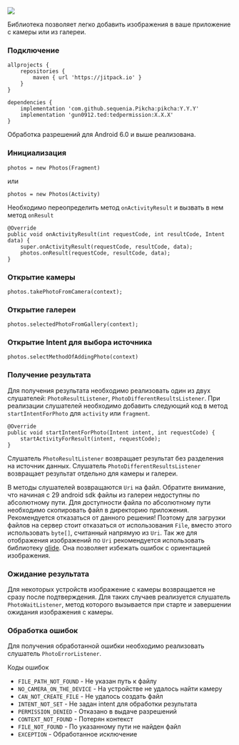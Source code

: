 [![](https://jitpack.io/v/sequenia/Pikcha.svg)](https://jitpack.io/#sequenia/Pikcha)

Библиотека позволяет легко добавить изображения в ваше приложение с камеры или из галереи.

### Подключение

```
allprojects {
    repositories {
        maven { url 'https://jitpack.io' }
    }
}

dependencies {
    implementation 'com.github.sequenia.Pikcha:pikcha:Y.Y.Y'
    implementation 'gun0912.ted:tedpermission:X.X.X'
}
```

Обработка разрешений для Android 6.0 и выше реализована.

### Инициализация

```
photos = new Photos(Fragment)
```
или 
```
photos = new Photos(Activity)
```
    
Необходимо переопределить метод `onActivityResult` и вызвать в нем метод `onResult`

```
@Override
public void onActivityResult(int requestCode, int resultCode, Intent data) {
    super.onActivityResult(requestCode, resultCode, data);
    photos.onResult(requestCode, resultCode, data);
}
```

### Открытие камеры

```
photos.takePhotoFromCamera(context);
```
    
### Открытие галереи

```
photos.selectedPhotoFromGallery(context);
```

### Открытие Intent для выбора источника 

```
photos.selectMethodOfAddingPhoto(context)
```

### Получение результата
    
Для получения результата необходимо реализовать один из двух слушателей: `PhotoResultListener`, `PhotoDifferentResultsListener`. При реализации слушателей необходимо добавить следующий код в метод `startIntentForPhoto` для `activity` или `fragment`.

```
@Override
public void startIntentForPhoto(Intent intent, int requestCode) {
    startActivityForResult(intent, requestCode);
}
```

Слушатель `PhotoResultListener` возвращает результат без разделения на источник данных. Слушатель `PhotoDifferentResultsListener` возвращает результат отдельно для камеры и галереи.

В методы слушателей возвращаются `Uri` на файл. Обратите внимание, что начиная с 29 android sdk файлы из галереи недоступны по абсолютному пути. Для доступности файла по абсолютному пути необходимо скопировать файл в директорию приложения. Рекомендуется отказаться от данного решения! Поэтому для загрузки файлов на сервер стоит отказаться от использования `File`, вместо этого использовать `byte[]`, считанный напрямую из `Uri`. Так же для отображения изображений по `Uri` рекомендуется использовать библиотеку [glide](https://github.com/bumptech/glide). Она позволяет избежать ошибок с ориентацией изображения.

### Ожидание результата

Для некоторых устройств изображение с камеры возвращается не сразу после подтверждения. Для таких случаев реализуется слушатель `PhotoWaitListener`, метод которого вызывается при старте и завершении ожидания изображения с камеры.

### Обработка ошибок

Для получения обработанной ошибки необходимо реализовать слушатель `PhotoErrorListener`.

Коды ошибок

- `FILE_PATH_NOT_FOUND` - Не указан путь к файлу
- `NO_CAMERA_ON_THE_DEVICE` - На устройстве не удалось найти камеру
- `CAN_NOT_CREATE_FILE` - Не удалось создать файл
- `INTENT_NOT_SET` - Не задан intent для обработки результата
- `PERMISSION_DENIED` - Отказано в выдаче разрешений
- `CONTEXT_NOT_FOUND` - Потерян контекст
- `FILE_NOT_FOUND` - По указанному пути не найден файл
- `EXCEPTION` - Обработанное исключение
